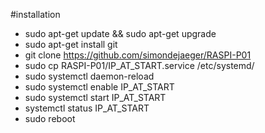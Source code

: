 #installation
- sudo apt-get update && sudo apt-get upgrade
- sudo apt-get install git
- git clone https://github.com/simondejaeger/RASPI-P01
- sudo cp RASPI-P01/IP_AT_START.service /etc/systemd/
- sudo systemctl daemon-reload
- sudo systemctl enable IP_AT_START
- sudo systemctl start IP_AT_START
- systemctl status IP_AT_START
- sudo reboot
